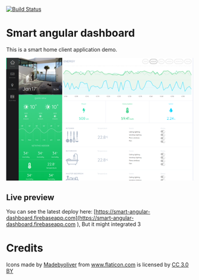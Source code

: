 [![Build Status](https://travis-ci.org/smart-dashboard/angular-dashboard.svg?branch=master)](https://travis-ci.org/smart-dashboard/angular-dashboard)

# Smart angular dashboard
This is a smart home client application demo.

![Smart home app](screenshot.png "Smart home app")


## Live preview

You can see the latest deploy here: [https://smart-angular-dashboard.firebaseapp.com](https://smart-angular-dashboard.firebaseapp.com
), But it might integrated 3

# Credits
<div>Icons made by <a href="http://www.flaticon.com/authors/madebyoliver" title="Madebyoliver">Madebyoliver</a> from <a href="http://www.flaticon.com" title="Flaticon">www.flaticon.com</a> is licensed by <a href="http://creativecommons.org/licenses/by/3.0/" title="Creative Commons BY 3.0" target="_blank">CC 3.0 BY</a></div>
